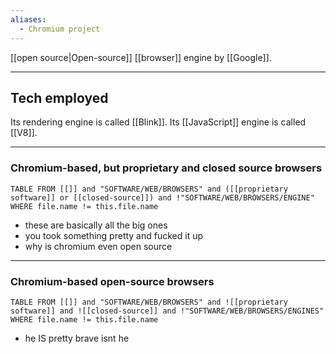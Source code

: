```yaml
---
aliases:
  - Chromium project
---
```

[[open source|Open-source]] [[browser]] engine by [[Google]].

---

## Tech employed

Its rendering engine is called [[Blink]].
Its [[JavaScript]] engine is called [[V8]].

---

### Chromium-based, but proprietary and closed source browsers

```dataview
TABLE FROM [[]] and "SOFTWARE/WEB/BROWSERS" and ([[proprietary software]] or [[closed-source]]) and !"SOFTWARE/WEB/BROWSERS/ENGINE"
WHERE file.name != this.file.name
```

- these are basically all the big ones
- you took something pretty and fucked it up
- why is chromium even open source

---

### Chromium-based open-source browsers

```dataview
TABLE FROM [[]] and "SOFTWARE/WEB/BROWSERS" and ![[proprietary software]] and ![[closed-source]] and !"SOFTWARE/WEB/BROWSERS/ENGINES"
WHERE file.name != this.file.name
```
- he IS pretty brave isnt he